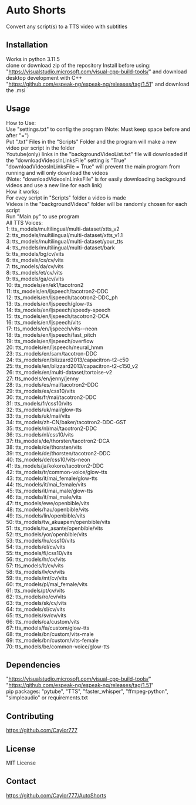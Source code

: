 # Auto Shorts
Convert any script(s) to a TTS video with subtitles

## Installation
Works in python 3.11.5  
clone or download zip of the repository 
Install before using:  
"https://visualstudio.microsoft.com/visual-cpp-build-tools/" and download desktop development with C++  
"https://github.com/espeak-ng/espeak-ng/releases/tag/1.51" and download the .msi

## Usage
How to Use:  
    Use "settings.txt" to config the program (Note: Must keep space before and after "=")  
    Put ".txt" Files in the "Scripts" Folder and the program will make a new video per script in the folder  
    Youtube(only) links in the "backgroundVideoList.txt" file will downloaded if the "downloadVideosInLinksFile" setting is "True"  
    "downloadVideosInLinksFile = True" will prevent the main program from running and will only download the videos  
    (Note: "downloadVideosInLinksFile" is for easily downloading background videos and use a new line for each link)  
How it works:  
    For evey script in "Scripts" folder a video is made  
    Videos in the "backgroundVideos" folder will be randomly chosen for each script  
    Run "Main.py" to use program  
All TTS Voices:  
    1: tts_models/multilingual/multi-dataset/xtts_v2  
    2: tts_models/multilingual/multi-dataset/xtts_v1.1  
    3: tts_models/multilingual/multi-dataset/your_tts  
    4: tts_models/multilingual/multi-dataset/bark  
    5: tts_models/bg/cv/vits  
    6: tts_models/cs/cv/vits  
    7: tts_models/da/cv/vits  
    8: tts_models/et/cv/vits  
    9: tts_models/ga/cv/vits  
    10: tts_models/en/ek1/tacotron2  
    11: tts_models/en/ljspeech/tacotron2-DDC  
    12: tts_models/en/ljspeech/tacotron2-DDC_ph  
    13: tts_models/en/ljspeech/glow-tts  
    14: tts_models/en/ljspeech/speedy-speech  
    15: tts_models/en/ljspeech/tacotron2-DCA  
    16: tts_models/en/ljspeech/vits  
    17: tts_models/en/ljspeech/vits--neon  
    18: tts_models/en/ljspeech/fast_pitch  
    19: tts_models/en/ljspeech/overflow  
    20: tts_models/en/ljspeech/neural_hmm  
    23: tts_models/en/sam/tacotron-DDC  
    24: tts_models/en/blizzard2013/capacitron-t2-c50  
    25: tts_models/en/blizzard2013/capacitron-t2-c150_v2  
    26: tts_models/en/multi-dataset/tortoise-v2  
    27: tts_models/en/jenny/jenny  
    28: tts_models/es/mai/tacotron2-DDC  
    29: tts_models/es/css10/vits  
    30: tts_models/fr/mai/tacotron2-DDC  
    31: tts_models/fr/css10/vits  
    32: tts_models/uk/mai/glow-tts  
    33: tts_models/uk/mai/vits  
    34: tts_models/zh-CN/baker/tacotron2-DDC-GST  
    35: tts_models/nl/mai/tacotron2-DDC  
    36: tts_models/nl/css10/vits  
    37: tts_models/de/thorsten/tacotron2-DCA  
    38: tts_models/de/thorsten/vits  
    39: tts_models/de/thorsten/tacotron2-DDC  
    40: tts_models/de/css10/vits-neon  
    41: tts_models/ja/kokoro/tacotron2-DDC  
    42: tts_models/tr/common-voice/glow-tts  
    43: tts_models/it/mai_female/glow-tts  
    44: tts_models/it/mai_female/vits  
    45: tts_models/it/mai_male/glow-tts  
    46: tts_models/it/mai_male/vits  
    47: tts_models/ewe/openbible/vits  
    48: tts_models/hau/openbible/vits  
    49: tts_models/lin/openbible/vits  
    50: tts_models/tw_akuapem/openbible/vits  
    51: tts_models/tw_asante/openbible/vits  
    52: tts_models/yor/openbible/vits  
    53: tts_models/hu/css10/vits  
    54: tts_models/el/cv/vits  
    55: tts_models/fi/css10/vits  
    56: tts_models/hr/cv/vits  
    57: tts_models/lt/cv/vits  
    58: tts_models/lv/cv/vits  
    59: tts_models/mt/cv/vits  
    60: tts_models/pl/mai_female/vits  
    61: tts_models/pt/cv/vits  
    62: tts_models/ro/cv/vits  
    63: tts_models/sk/cv/vits  
    64: tts_models/sl/cv/vits  
    65: tts_models/sv/cv/vits  
    66: tts_models/ca/custom/vits  
    67: tts_models/fa/custom/glow-tts  
    68: tts_models/bn/custom/vits-male  
    69: tts_models/bn/custom/vits-female  
    70: tts_models/be/common-voice/glow-tts

## Dependencies
"https://visualstudio.microsoft.com/visual-cpp-build-tools/"  
"https://github.com/espeak-ng/espeak-ng/releases/tag/1.51"  
pip packages: "pytube", "TTS", "faster_whisper", "ffmpeg-python", "simpleaudio" or requirements.txt

## Contributing
https://github.com/Caylor777

## License
MIT License

## Contact
https://github.com/Caylor777/AutoShorts

